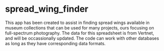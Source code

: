 # spread_wing_finder
This app has been created to assist in finding spread wings available in museum collections that can be used for many projects, ours focusing on full-spectrum photography. The data for this spreadsheet is from Vertnet, and will be occassionally updated. The code can work with other databases as long as they have corresponding data formats.

